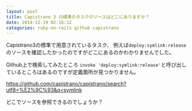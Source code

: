 ```yaml
---
layout: post
title: Capistrano 3 の標準のタスクのソースはどこにありますか？
date: 2014-12-19 02:16:12
categories: ruby-on-rails github capistrano
---
```

<p>Capistrano3の標準で用意されているタスク、
例えば<code>deploy:symlink:release</code>のソースを確認したかったのですがどこにあるのかわかりませんでした。</p>

<p>Github上で検索してみたところ <code>invoke 'deploy:symlink:release'</code>と呼び出しているところはあるのですが定義箇所が見つかりません。</p>

<p><a href="https://github.com/capistrano/capistrano/search?utf8=%E2%9C%93&amp;q=symlink" rel="nofollow">https://github.com/capistrano/capistrano/search?utf8=%E2%9C%93&amp;q=symlink</a></p>

<p>どこでソースを参照できるのでしょうか？</p>
